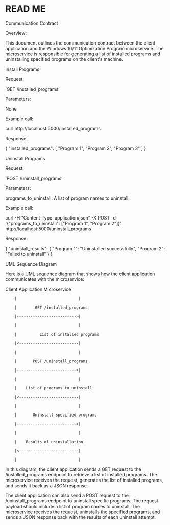 # READ ME

Communication Contract

Overview:

This document outlines the communication contract between the client application and the Windows 10/11 Optimization Program microservice. The microservice is responsible for generating a list of installed programs and uninstalling specified programs on the client's machine.

Install Programs

Request:

‘GET /installed_programs’

Parameters:

None

Example call:

curl http://localhost:5000/installed_programs

Response:

{
  "installed_programs": [
    "Program 1",
    "Program 2",
    "Program 3"
  ]
}

Uninstall Programs

Request:

‘POST /uninstall_programs’

Parameters:

programs_to_uninstall: A list of program names to uninstall.


Example call:

curl -H "Content-Type: application/json" -X POST -d '{"programs_to_uninstall": ["Program 1", "Program 2"]}' http://localhost:5000/uninstall_programs



Response:

{
  "uninstall_results": {
    "Program 1": "Uninstalled successfully",
    "Program 2": "Failed to uninstall"
  }
}

UML Sequence Diagram

Here is a UML sequence diagram that shows how the client application communicates with the microservice:


Client Application          Microservice

        |                           |
        
        |        GET /installed_programs
        
        |-------------------------->|
        
        |                           |
        
        |          List of installed programs
        
        |<--------------------------|
        
        |                           |
        
        |       POST /uninstall_programs
        
        |-------------------------->|
        
        |                           |
        
        |    List of programs to uninstall
        
        |<--------------------------|
        
        |                           |
        
        |       Uninstall specified programs
        
        |-------------------------->|
        
        |                           |
        
        |    Results of uninstallation
        
        |<--------------------------|
        
        |                           |



In this diagram, the client application sends a GET request to the /installed_programs endpoint to retrieve a list of installed programs. The microservice receives the request, generates the list of installed programs, and sends it back as a JSON response.


The client application can also send a POST request to the /uninstall_programs endpoint to uninstall specific programs. The request payload should include a list of program names to uninstall. The microservice receives the request, uninstalls the specified programs, and sends a JSON response back with the results of each uninstall attempt.

